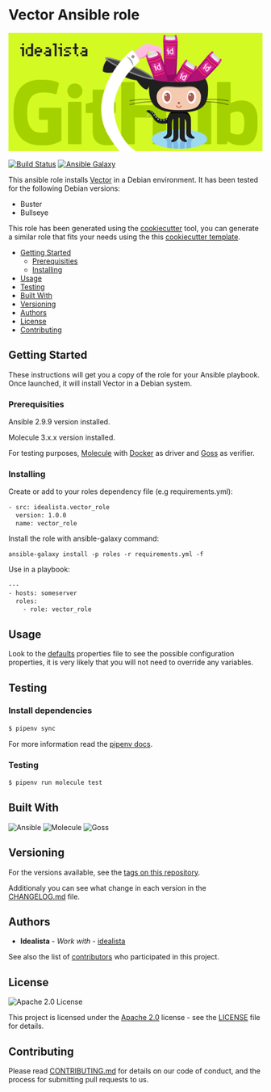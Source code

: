 # Vector Ansible role
![Logo](logo.gif)

[![Build Status](https://travis-ci.com/idealista/vector_role.png)](https://travis-ci.com/idealista/vector_role)
[![Ansible Galaxy](https://img.shields.io/badge/galaxy-idealista.vector_role-B62682.svg)](https://galaxy.ansible.com/idealista/vector_role)



This ansible role installs [Vector](https://vector.dev/) in a Debian environment. It has been tested for the following Debian versions:
* Buster
* Bullseye

This role has been generated using the [cookiecutter](https://github.com/cookiecutter/cookiecutter) tool, you can generate a similar role that fits your needs using the this [cookiecutter template](https://github.com/idealista/cookiecutter-ansible-role).

- [Getting Started](#getting-started)
	- [Prerequisities](#prerequisities)
	- [Installing](#installing)
- [Usage](#usage)
- [Testing](#testing)
- [Built With](#built-with)
- [Versioning](#versioning)
- [Authors](#authors)
- [License](#license)
- [Contributing](#contributing)

## Getting Started
These instructions will get you a copy of the role for your Ansible playbook. Once launched, it will install Vector in a Debian system.

### Prerequisities

Ansible 2.9.9 version installed.

Molecule 3.x.x version installed.

For testing purposes, [Molecule](https://molecule.readthedocs.io/) with [Docker](https://www.docker.com/) as driver and [Goss](https://github.com/aelsabbahy/goss) as verifier.

### Installing

Create or add to your roles dependency file (e.g requirements.yml):

```
- src: idealista.vector_role
  version: 1.0.0
  name: vector_role
```

Install the role with ansible-galaxy command:

```
ansible-galaxy install -p roles -r requirements.yml -f
```

Use in a playbook:

```
---
- hosts: someserver
  roles:
    - role: vector_role
```

## Usage

Look to the [defaults](defaults/main.yml) properties file to see the possible configuration properties, it is very likely that you will not need to override any variables.


## Testing

### Install dependencies

```sh
$ pipenv sync
```

For more information read the [pipenv docs](ipenv-fork.readthedocs.io/en/latest/).

### Testing

```sh
$ pipenv run molecule test 
```

## Built With

![Ansible](https://img.shields.io/badge/ansible-2.9.9-green.svg)
![Molecule](https://img.shields.io/badge/molecule-3.0.4-green.svg)
![Goss](https://img.shields.io/badge/goss-0.3.14-green.svg)

## Versioning

For the versions available, see the [tags on this repository](https://github.com/idealista/vector_role/tags).

Additionaly you can see what change in each version in the [CHANGELOG.md](CHANGELOG.md) file.

## Authors

* **Idealista** - *Work with* - [idealista](https://github.com/idealista)

See also the list of [contributors](https://github.com/idealista/vector_role/contributors) who participated in this project.

## License

![Apache 2.0 License](https://img.shields.io/hexpm/l/plug.svg)

This project is licensed under the [Apache 2.0](https://www.apache.org/licenses/LICENSE-2.0) license - see the [LICENSE](LICENSE) file for details.

## Contributing

Please read [CONTRIBUTING.md](.github/CONTRIBUTING.md) for details on our code of conduct, and the process for submitting pull requests to us.
